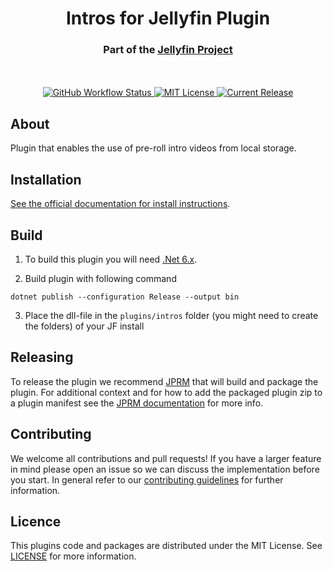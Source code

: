 <h1 align="center">Intros for Jellyfin Plugin</h1>
<h3 align="center">Part of the <a href="https://jellyfin.org">Jellyfin Project</a></h3>

<p align="center">
<br/>
<br/>
<a href="https://github.com/jellyfin/jellyfin-plugin-intros/actions?query=workflow%3A%22Test+Build+Plugin%22">
<img alt="GitHub Workflow Status" src="https://img.shields.io/github/workflow/status/jellyfin/jellyfin-plugin-intros/Test%20Build%20Plugin.svg">
</a>
<a href="https://github.com/jellyfin/jellyfin-plugin-intros">
<img alt="MIT License" src="https://img.shields.io/github/license/jellyfin/jellyfin-plugin-intros.svg"/>
</a>
<a href="https://github.com/jellyfin/jellyfin-plugin-intros/releases">
<img alt="Current Release" src="https://img.shields.io/github/release/jellyfin/jellyfin-plugin-intros.svg"/>
</a>
</p>

## About

Plugin that enables the use of pre-roll intro videos from local storage.

## Installation

[See the official documentation for install instructions](https://jellyfin.org/docs/general/server/plugins/index.html#installing).

## Build

1. To build this plugin you will need [.Net 6.x](https://dotnet.microsoft.com/download/dotnet/6.0).

2. Build plugin with following command
  ```
  dotnet publish --configuration Release --output bin
  ```

3. Place the dll-file in the `plugins/intros` folder (you might need to create the folders) of your JF install

## Releasing

To release the plugin we recommend [JPRM](https://github.com/oddstr13/jellyfin-plugin-repository-manager) that will build and package the plugin.
For additional context and for how to add the packaged plugin zip to a plugin manifest see the [JPRM documentation](https://github.com/oddstr13/jellyfin-plugin-repository-manager) for more info.

## Contributing

We welcome all contributions and pull requests! If you have a larger feature in mind please open an issue so we can discuss the implementation before you start.
In general refer to our [contributing guidelines](https://github.com/jellyfin/.github/blob/master/CONTRIBUTING.md) for further information.

## Licence

This plugins code and packages are distributed under the MIT License. See [LICENSE](./LICENSE.md) for more information.
